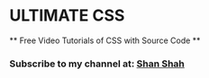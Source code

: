 # ULTIMATE CSS

** Free Video Tutorials of CSS with Source Code **

### Subscribe to my channel at: [Shan Shah](https://www.youtube.com/channel/UCMuGiELIVlWYROUw6s4g8rA)